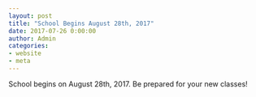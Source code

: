```yaml
---
layout: post
title: "School Begins August 28th, 2017"
date: 2017-07-26 0:00:00
author: Admin
categories:
- website
- meta
---
```



School begins on August 28th, 2017. Be prepared for your new classes!


